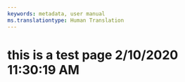 ```yaml
---
keywords: metadata, user manual
ms.translationtype: Human Translation
---
```

# this is a test page 2/10/2020 11:30:19 AM